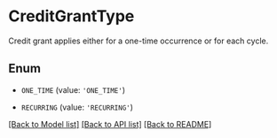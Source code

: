 # CreditGrantType

Credit grant applies either for a one-time occurrence or for each cycle.

## Enum

* `ONE_TIME` (value: `'ONE_TIME'`)

* `RECURRING` (value: `'RECURRING'`)

[[Back to Model list]](../README.md#documentation-for-models) [[Back to API list]](../README.md#documentation-for-api-endpoints) [[Back to README]](../README.md)


